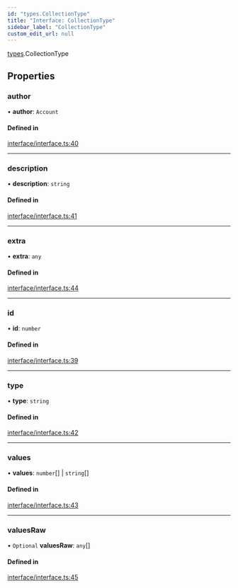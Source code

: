 ```yaml
---
id: "types.CollectionType"
title: "Interface: CollectionType"
sidebar_label: "CollectionType"
custom_edit_url: null
---
```


[types](../namespaces/types.md).CollectionType

## Properties

### author

• **author**: `Account`

#### Defined in

[interface/interface.ts:40](https://github.com/CityOfZion/isengard/blob/87233a5/sdk/src/interface/interface.ts#L40)

___

### description

• **description**: `string`

#### Defined in

[interface/interface.ts:41](https://github.com/CityOfZion/isengard/blob/87233a5/sdk/src/interface/interface.ts#L41)

___

### extra

• **extra**: `any`

#### Defined in

[interface/interface.ts:44](https://github.com/CityOfZion/isengard/blob/87233a5/sdk/src/interface/interface.ts#L44)

___

### id

• **id**: `number`

#### Defined in

[interface/interface.ts:39](https://github.com/CityOfZion/isengard/blob/87233a5/sdk/src/interface/interface.ts#L39)

___

### type

• **type**: `string`

#### Defined in

[interface/interface.ts:42](https://github.com/CityOfZion/isengard/blob/87233a5/sdk/src/interface/interface.ts#L42)

___

### values

• **values**: `number`[] \| `string`[]

#### Defined in

[interface/interface.ts:43](https://github.com/CityOfZion/isengard/blob/87233a5/sdk/src/interface/interface.ts#L43)

___

### valuesRaw

• `Optional` **valuesRaw**: `any`[]

#### Defined in

[interface/interface.ts:45](https://github.com/CityOfZion/isengard/blob/87233a5/sdk/src/interface/interface.ts#L45)
